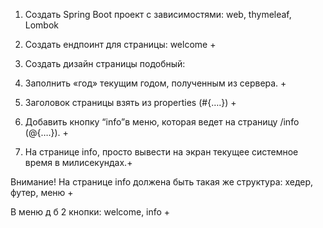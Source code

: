 1. Создать Spring Boot проект с зависимостями: web, thymeleaf, Lombok

2. Создать ендпоинт для страницы: welcome +

3. Создать дизайн страницы подобный:



4. Заполнить «год» текущим годом, полученным из сервера. +

5. Заголовок страницы взять из properties (#{….}) +

6. Добавить кнопку “info”в меню, которая ведет на страницу /info (@{….}). + 
7. На странице info, просто вывести на экран текущее системное время в милисекундах.+

Внимание! На странице info должена быть такая же структура: хедер, футер, меню +

В меню д б 2 кнопки: welcome, info +